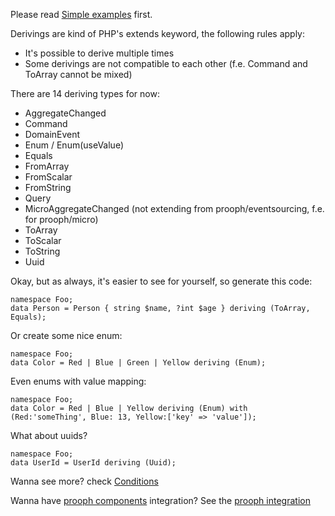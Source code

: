 Please read [Simple examples](Simple%20Examples.md) first.

Derivings are kind of PHP's extends keyword, the following rules apply:

- It's possible to derive multiple times
- Some derivings are not compatible to each other (f.e. Command and ToArray cannot be mixed)

There are 14 deriving types for now:

- AggregateChanged
- Command
- DomainEvent
- Enum / Enum(useValue)
- Equals
- FromArray
- FromScalar
- FromString
- Query
- MicroAggregateChanged (not extending from prooph/eventsourcing, f.e. for prooph/micro)
- ToArray
- ToScalar
- ToString
- Uuid

Okay, but as always, it's easier to see for yourself, so generate this code:

```
namespace Foo;
data Person = Person { string $name, ?int $age } deriving (ToArray, Equals);
```

Or create some nice enum:

```
namespace Foo;
data Color = Red | Blue | Green | Yellow deriving (Enum);
```

Even enums with value mapping:

```console
namespace Foo;
data Color = Red | Blue | Yellow deriving (Enum) with (Red:'someThing', Blue: 13, Yellow:['key' => 'value']);
```

What about uuids?

```
namespace Foo;
data UserId = UserId deriving (Uuid);
```

Wanna see more? check [Conditions](Conditions.md)

Wanna have [prooph components](http://getprooph.org/) integration? See the [prooph integration](prooph.md)
